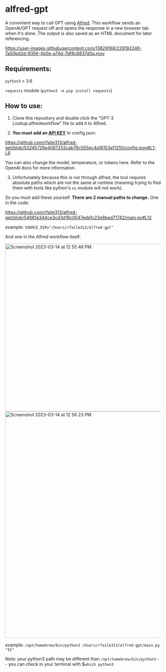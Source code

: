 # alfred-gpt
A convinient way to call GPT using [Alfred](https://www.alfredapp.com/). This workflow sends an OpenAI/GPT request off and opens the response in a new browser tab when it's done. The output is also saved as an HTML document for later referencing. 


https://user-images.githubusercontent.com/13829168/229192246-7a50bd2d-9356-4b0e-a74d-7df8c8837d0a.mov


## Requirements:

`python3` > 3.6

`requests` module (`python3 -m pip install requests`)

## How to use:

1. Clone this repository and double click the "GPT-3 Lookup.alfredworkflow" file to add it to Alfred.

2. **You must add an [API KEY](https://help.openai.com/en/articles/4936850-where-do-i-find-my-secret-api-key)** to config.json:

https://github.com/rfaile313/alfred-gpt/blob/53245728e4087252cab76c555ec4a18153ef1210/config.json#L1-L6

You can also change the model, temperature, or tokens here. Refer to the OpenAI docs for more information.

3. Unfortunately because this is run through alfred, the tool requires absolute paths which are not the same at runtime (meaning trying to find them with tools like python's `os` module will not work).

So you must add these yourself. **There are 2 manual paths to change.** One in the code:

https://github.com/rfaile313/alfred-gpt/blob/54681e344ce3cd3d19c0047ede1c23e6bed71742/main.py#L12

example: `SOURCE_DIR="/Users/rfaile313/alfred-gpt"`

And one in the Alfred workflow itself: 

<img width="543" alt="Screenshot 2023-03-14 at 12 55 46 PM" src="https://user-images.githubusercontent.com/13829168/225095458-0284b092-4e0e-42b0-ae5f-5410c88ec9cd.png">

<img width="733" alt="Screenshot 2023-03-14 at 12 56 23 PM" src="https://user-images.githubusercontent.com/13829168/225095538-daca57fc-4cf0-4173-97c1-f1839e684da4.png">

example: `/opt/homebrew/bin/python3 /Users/rfaile313/alfred-gpt/main.py "$1"`

Note: your python3 path may be different than `/opt/homebrew/bin/python3` -- you can check in your terminal with $`which python3`




